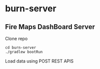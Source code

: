 # burn-server
## Fire Maps DashBoard Server
Clone repo
```
cd burn-server
./gradlew bootRun
``` 
Load data using POST REST APIS

